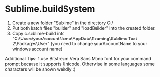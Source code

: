 Sublime.buildSystem
===================

1. Create a new folder "Sublime" in the directory C:/
2. Put both batch files "builder" and "loadBuilder" into the created folder.
3. Copy c.sublime-build into "C:\Users\yourAccountName\AppData\Roaming\Sublime Text 2\Packages\User" (you need to change yourAccountName to your windows account name)

Additional Tips:
1.use Bitstream Vera Sans Mono font for your command prompt because it supports Unicode. Otherwise in some languages some
characters will be shown weirdly :)
